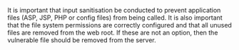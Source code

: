 It is important that input sanitisation be conducted to prevent
application files (ASP, JSP, PHP or config files) from being called.
It is also important that the file system permissions are correctly
configured and that all unused files are removed from the web root.
If these are not an option, then the vulnerable file should be removed
from the server.